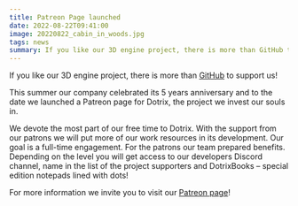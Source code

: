 ```yaml
---
title: Patreon Page launched
date: 2022-08-22T09:41:00
image: 20220822_cabin_in_woods.jpg
tags: news
summary: If you like our 3D engine project, there is more than GitHub to support us! 
---
```



If you like our 3D engine project, there is more than
[GitHub](https://github.com/sponsors/lowenware) to support us!

This summer our company celebrated its 5 years anniversary and to
the date we launched a Patreon page for Dotrix, the project we
invest our souls in. 

We devote the most part of our free time to Dotrix. With the support
from our patrons we will put more of our work resources in its
development. Our goal is a full-time engagement. For the patrons our
team prepared benefits. Depending on the level you will get access
to our developers Discord channel, name in the list of the project
supporters and DotrixBooks – special edition notepads lined with
dots! 

For more information we invite you to visit our
[Patreon page](https://patreon.com/lowenware)!
